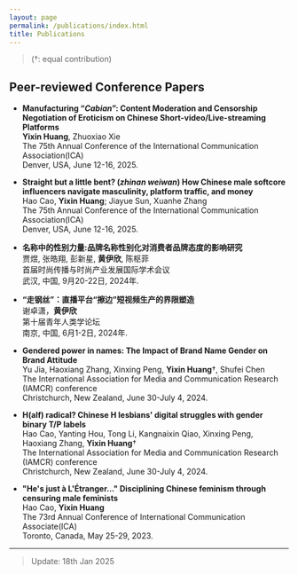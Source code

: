 ```yaml
---
layout: page
permalink: /publications/index.html
title: Publications
---
```


> (†: equal contribution)

## Peer-reviewed Conference Papers

- **Manufacturing “*Cabian*”: Content Moderation and Censorship Negotiation of Eroticism on Chinese Short-video/Live-streaming Platforms**<br>**Yixin Huang**, Zhuoxiao Xie<br>The 75th Annual Conference of the International Communication Association(ICA)<br>Denver, USA, June 12-16, 2025.<br>

- **Straight but a little bent? (*zhinan weiwan*) How Chinese male softcore influencers navigate masculinity, platform traffic, and money**<br>Hao Cao, **Yixin Huang**; Jiayue Sun, Xuanhe Zhang<br>The 75th Annual Conference of the International Communication Association(ICA)<br>Denver, USA, June 12-16, 2025.<br>

- **名称中的性别力量:品牌名称性别化对消费者品牌态度的影响研究**<br>贾煜, 张皓翔, 彭新星, **黄伊欣**, 陈枢菲<br>首届时尚传播与时尚产业发展国际学术会议<br>武汉, 中国, 9月20-22日, 2024年.<br>

- **“走钢丝”：直播平台“擦边”短视频生产的界限塑造**<br>谢卓潇，**黄伊欣**<br>第十届青年人类学论坛<br>南京, 中国, 6月1-2日, 2024年.<br>

- **Gendered power in names: The Impact of Brand Name Gender on Brand Attitude**<br>Yu Jia, Haoxiang Zhang, Xinxing Peng, **Yixin Huang**†, Shufei Chen<br>The International Association for Media and Communication Research (IAMCR) conference<br>Christchurch, New Zealand, June 30-July 4, 2024.<br>

- **H(alf) radical? Chinese H lesbians' digital struggles with gender binary T/P labels**<br>Hao Cao, Yanting Hou, Tong Li, Kangnaixin Qiao, Xinxing Peng, Haoxiang Zhang, **Yixin Huang**†<br>The International Association for Media and Communication Research (IAMCR) conference<br>Christchurch, New Zealand, June 30-July 4, 2024.<br>

- **"He's just à L'Étranger..." Disciplining Chinese feminism through censuring male feminists**<br>Hao Cao, **Yixin Huang**<br>The 73rd Annual Conference of International Communication Associate(ICA)<br>Toronto, Canada, May 25-29, 2023.<br>

---

> Update: 18th Jan 2025
